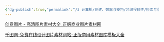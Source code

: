 ```yaml
---
{"dg-publish":true,"permalink":"/3 计算机/创建、效率与技巧/非编程软件/检索与信息获取/图片素材检索获取/","title":"图片素材检索获取"}
---
```



[创意图片 - 高清图片素材大全\_正版商业图片素材网](https://www.vcg.com/creative/)

[千图网-免费在线设计图片素材网站-正版商用素材图库模板大全](https://www.58pic.com/)